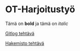 # OT-Harjoitustyö


Tämä on **bold** ja tämä on *italic*


[Gitlog tehtävä](https://github.com/Mikxdi/OTharkkatyo19/blob/master/laskarit/viikko1/gitlog.txt)


[Hakemisto tehtävä](https://github.com/Mikxdi/OTharkkatyo19/blob/master/laskarit/viikko1/komentorivi.txt)
